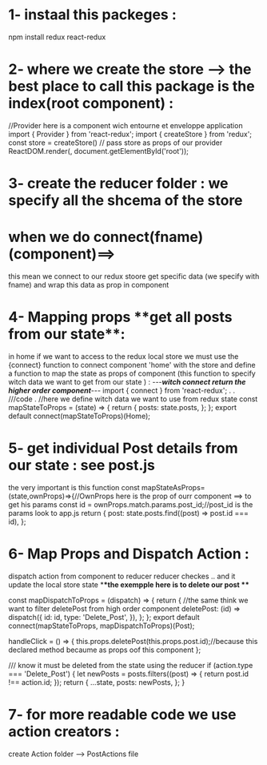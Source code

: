 # 1- instaal this packeges :

npm install redux react-redux

# 2- where we create the store --> the best place to call this package is the index(root component) :

//Provider here is a component wich entourne et enveloppe application
import { Provider } from 'react-redux';
import { createStore } from 'redux';
const store = createStore()
// pass store as props of our provider
ReactDOM.render(<Provider store={store}><App /></Provider>, document.getElementById('root'));

# 3- create the reducer folder : we specify all the shcema of the store

# when we do connect(fname)(component)==>

this mean we connect to our redux stoore get specific data (we specify with fname) and wrap this data as prop in component

# 4- Mapping props \***\*get all posts from our state\*\***:

in home if we want to access to the redux local store we must use the {connect} function to connect component 'home' with the store and define a function to map the state as props of component (this function to specify witch data we want to get from our state ) :
---**_witch connect return the higher order component_**---
import { connect } from 'react-redux';
.
. ///code
.
//here we define witch data we want to use from redux state
const mapStateToProps = (state) => {
return {
posts: state.posts,
};
};
export default connect(mapStateToProps)(Home);

# 5- get individual Post details from our state : see post.js

the very important is this function
const mapStateAsProps=(state,ownProps)=>{//OwnProps here is the prop of ourr component ==> to get his params
const id = ownProps.match.params.post_id;//post_id is the params look to app.js
return {
post: state.posts.find((post) => post.id === id),
};

# 6- Map Props and Dispatch Action :

dispatch action from component to reducer
reducer checkes .. and it update the local store state \***\*the exempple here is to delete our post \*\***

const mapDispatchToProps = (dispatch) => {
return {
//the same think we want to filter deletePost from high order component
deletePost: (id) =>
dispatch({
id: id,
type: 'Delete_Post',
}),
};
};
export default connect(mapStateToProps, mapDispatchToProps)(Post);

handleClick = () => {
this.props.deletePost(this.props.post.id);//because this declared method becaume as props oof this component
};

/// know it must be deleted from the state using the reducer
if (action.type === 'Delete_Post') {
let newPosts = posts.filters((post) => {
return post.id !== action.id;
});
return {
...state,
posts: newPosts,
};
}

# 7- for more readable code we use action creators :

create Action folder --> PostActions file
